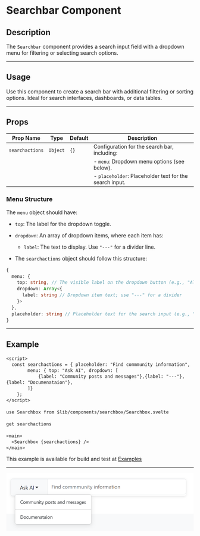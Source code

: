 # Searchbar Component

## Description
The `Searchbar` component provides a search input field with a dropdown menu for filtering or selecting search options.

---

## Usage

Use this component to create a search bar with additional filtering or sorting options. Ideal for search interfaces, dashboards, or data tables.

---

## Props

| Prop Name       | Type     | Default | Description                                             |
| --------------- | -------- | ------- | ------------------------------------------------------- |
| `searchactions` | `Object` | `{}`    | Configuration for the search bar, including:            |
|                 |          |         | - `menu`: Dropdown menu options (see below).            |
|                 |          |         | - `placeholder`: Placeholder text for the search input. |

### Menu Structure

The `menu` object should have:

- `top`: The label for the dropdown toggle.
- `dropdown`: An array of dropdown items, where each item has:
  - `label`: The text to display. Use `"---"` for a divider line.

- The `searchactions` object should follow this structure:

```ts
{
  menu: {
    top: string, // The visible label on the dropdown button (e.g., "All", "Category")
    dropdown: Array<{
      label: string // Dropdown item text; use "---" for a divider
    }>
  },
  placeholder: string // Placeholder text for the search input (e.g., "Search docs...")
}
```

---

## Example

```svelte
<script>
  const searchactions = { placeholder: "Find commmunity information",
        menu: { top: "Ask AI", dropdown: [
            {label: "Community posts and messages"},{label: "---"}, {label: "Documenataion"}, 
        ]}
    };
</script>

use Searchbox from $lib/components/searchbox/Searchbox.svelte

get searchactions

<main>
  <Searchbox {searchactions} />
</main>

```

This example is available for build and test at [Examples](../examples/searchbar.md)

---

![Searchbar image.](./docsImages/SearchbarImage.png "This is a Searchbar component image.")